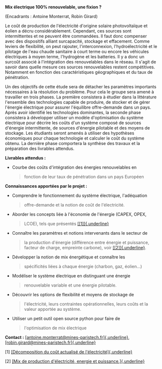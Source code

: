 **Mix électrique 100% renouvelable, une fixion ?**

(Encadrants : Antoine Monterrat, Robin Girard)

Le coût de production de l'électricité d'origine solaire photovoltaïque
et éolien a décru considérablement. Cependant, ces sources sont
intermittentes et ne peuvent être commandées. Il faut donc compenser
avec des dispositifs alliant surcapacité, stockage et effacement. Comme
leviers de flexibilité, on peut rajouter, l'interconnexion,
l'hydroélectricité et le pilotage de l'eau chaude sanitaire à court
terme ou encore les véhicules électriques à moyen terme, l'hydrogène et
les batteries. Il y a donc un surcoût associé à l'intégration des
renouvelables dans le réseau. Il s'agit de savoir dans quelle mesure ces
sources renouvelables restent compétitives. Notamment en fonction des
caractéristiques géographiques et du taux de pénétration.

Un des objectifs de cette étude sera de détacher les paramètres
importants nécessaires à la résolution du problème. Pour cela le groupe
sera amené à travailler en trois phases. La première consistera à
étudier dans la littérature l'ensemble des technologies capable de
produire, de stocker et de gérer l'énergie électrique pour assurer
l'équilibre offre-demande dans un pays. Après avoir identifié les
technologies dominantes, la seconde phase consistera à développer
utiliser un modèle d'optimisation du système électrique pour décrire les
coûts d'un système composé de sources d'énergie intermittente, de
sources d'énergie pilotable et des moyens de stockage. Les étudiants
seront amenés à utiliser des hypothèses économiques pour chaque
technologie et calculer le coût du système obtenu. La dernière phase
comportera la synthèse des travaux et la préparation des livrables
attendus.

**Livrables attendus :**

-   Courbe des coûts d'intégration des énergies renouvelables en
    > fonction de leur taux de pénétration dans un pays Européen

**Connaissances apportées par le projet :**

-   Comprendre le fonctionnement du système électrique, l'adéquation
    > offre-demande et la notion de coût de l'électricité.

-   Aborder les concepts liée à l'économie de l'énergie (CAPEX, OPEX,
    > LCOE), tels que présentés
    > [[\[1\]]{.underline}](https://www.energy-alternatives.eu/2020/08/20/decomposition-lcoe.html)

-   Connaître les paramètres et notions intervenants dans le secteur de
    > la production d'énergie (différence entre énergie et puissance,
    > facteur de charge, empreinte carbone), voir
    > [[\[2\]]{.underline}](https://www.energy-alternatives.eu/2020/05/07/mix-de-production-delectricite-energie-et-puissance.html).

-   Développer la notion de mix énergétique et connaître les
    > spécificités liées à chaque énergie (charbon, gaz, éolien...)

-   Modéliser le système électrique en distinguant une énergie
    > renouvelable variable et une énergie pilotable.

-   Découvrir les options de flexibilité et moyens de stockage de
    > l'électricité, leurs contraintes opérationnelles, leurs coûts et
    > la valeur apportée au système.

-   Utiliser un petit outil open source python pour faire de
    > l'optimisation de mix électrique

**Contact :**
[[antoine.monterrat\@mines-paristech.fr]{.underline}](mailto:antoine.monterrat@mines-paristech.fr),
[[robin.girard\@mines-paristech.fr]{.underline}](mailto:robin.girard@mines-paristech.fr)

\[1\] [[Décomposition du coût actualisé de
l'électricité]{.underline}](https://www.energy-alternatives.eu/2020/08/20/decomposition-lcoe.html)

\[2\] [[Mix de production d'électricité, energie et
puissance.]{.underline}](https://www.energy-alternatives.eu/2020/05/07/mix-de-production-delectricite-energie-et-puissance.html)
